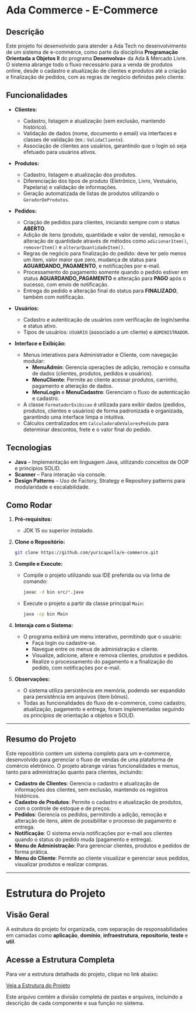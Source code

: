 # Ada Commerce - E-Commerce

## Descrição
Este projeto foi desenvolvido para atender a Ada Tech no desenvolvimento de um sistema de e-commerce, como parte da disciplina **Programação Orientada a Objetos II** do programa **Desenvolva+** da Ada & Mercado Livre. O sistema abrange todo o fluxo necessário para a venda de produtos online, desde o cadastro e atualização de clientes e produtos até a criação e finalização de pedidos, com as regras de negócio definidas pelo cliente.

## Funcionalidades
- **Clientes:**
  - Cadastro, listagem e atualização (sem exclusão, mantendo histórico).
  - Validação de dados (nome, documento e email) via interfaces e classes de validação (ex.: `ValidaCliente`).
  - Associação de clientes aos usuários, garantindo que o login só seja efetuado para usuários ativos.

- **Produtos:**
  - Cadastro, listagem e atualização dos produtos.
  - Diferenciação dos tipos de produto (Eletrônico, Livro, Vestuário, Papelaria) e validação de informações.
  - Geração automatizada de listas de produtos utilizando o `GeradorDeProdutos`.

- **Pedidos:**
  - Criação de pedidos para clientes, iniciando sempre com o status **ABERTO**.
  - Adição de itens (produto, quantidade e valor de venda), remoção e alteração de quantidade através de métodos como `adicionarItem()`, `removerItem()` e `alterarQuantidadeItem()`.
  - Regras de negócio para finalização do pedido: deve ter pelo menos um item, valor maior que zero, mudança de status para **AGUARDANDO_PAGAMENTO**, e notificações por e-mail.
  - Processamento do pagamento somente quando o pedido estiver em status **AGUARDANDO_PAGAMENTO** e alteração para **PAGO** após o sucesso, com envio de notificação.
  - Entrega do pedido e alteração final do status para **FINALIZADO**, também com notificação.

- **Usuários:**
  - Cadastro e autenticação de usuários com verificação de login/senha e status ativo.
  - Tipos de usuários: `USUARIO` (associado a um cliente) e `ADMINISTRADOR`.

- **Interface e Exibição:**
  - Menus interativos para Administrador e Cliente, com navegação modular:
    - **MenuAdmin**: Gerencia operações de adição, remoção e consulta de dados (clientes, produtos, pedidos e usuários).
    - **MenuCliente**: Permite ao cliente acessar produtos, carrinho, pagamento e alteração de dados.
    - **MenuLogin** e **MenuCadastro**: Gerenciam o fluxo de autenticação e cadastro.
  - A classe `FormatadorExibicao` é utilizada para exibir dados (pedidos, produtos, clientes e usuários) de forma padronizada e organizada, garantindo uma interface limpa e intuitiva.
  - Cálculos centralizados em `CalculadoraDeValoresPedido` para determinar descontos, frete e o valor final do pedido.

## Tecnologias
- **Java** – Implementação em linguagem Java, utilizando conceitos de OOP e princípios SOLID.
- **Scanner** – Para interação via console.
- **Design Patterns** – Uso de Factory, Strategy e Repository patterns para modularidade e escalabilidade.

## Como Rodar
1. **Pré-requisitos:**  
   - JDK 15 ou superior instalado.

2. **Clone o Repositório:**
   ```bash
   git clone https://github.com/yuricapella/e-commerce.git

3. **Compile e Execute:**
   - Compile o projeto utilizando sua IDE preferida ou via linha de comando:
     ```bash
     javac -d bin src/*.java
     ```
   - Execute o projeto a partir da classe principal `Main`:
     ```bash
     java -cp bin Main
     ```

4. **Interaja com o Sistema:**
   - O programa exibirá um menu interativo, permitindo que o usuário:
     - Faça login ou cadastre-se.
     - Navegue entre os menus de administração e cliente.
     - Visualize, adicione, altere e remova clientes, produtos e pedidos.
     - Realize o processamento do pagamento e a finalização do pedido, com notificações por e-mail.

5. **Observações:**
   - O sistema utiliza persistência em memória, podendo ser expandido para persistência em arquivos (item bônus).
   - Todas as funcionalidades do fluxo de e-commerce, como cadastro, atualização, pagamento e entrega, foram implementadas seguindo os princípios de orientação a objetos e SOLID.

---

## Resumo do Projeto

Este repositório contém um sistema completo para um e-commerce, desenvolvido para gerenciar o fluxo de vendas de uma plataforma de comércio eletrônico. O projeto abrange várias funcionalidades e menus, tanto para administração quanto para clientes, incluindo:

- **Cadastro de Clientes**: Gerencia o cadastro e atualização de informações dos clientes, sem exclusão, mantendo os registros históricos.
- **Cadastro de Produtos**: Permite o cadastro e atualização de produtos, com o controle de estoque e de preços.
- **Pedidos**: Gerencia os pedidos, permitindo a adição, remoção e alteração de itens, além de possibilitar o processo de pagamento e entrega.
- **Notificação**: O sistema envia notificações por e-mail aos clientes quando o status do pedido muda (pagamento e entrega).
- **Menu de Administração**: Para gerenciar clientes, produtos e pedidos de forma prática.
- **Menu do Cliente**: Permite ao cliente visualizar e gerenciar seus pedidos, visualizar produtos e realizar compras.

---

# Estrutura do Projeto

## Visão Geral

A estrutura do projeto foi organizada, com separação de responsabilidades em camadas como **aplicação**, **domínio**, **infraestrutura**, **repositorio**, **teste** e **util**.

## Acesse a Estrutura Completa

Para ver a estrutura detalhada do projeto, clique no link abaixo:

[Veja a Estrutura do Projeto](ESTRUTURA.md)

Este arquivo contém a divisão completa de pastas e arquivos, incluindo a descrição de cada componente e sua função no sistema.

